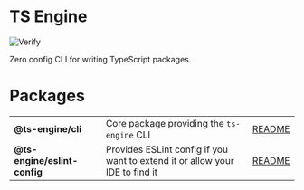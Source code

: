 # TS Engine

![Verify](https://github.com/ts-engine/ts-engine/workflows/Verify/badge.svg)

Zero config CLI for writing TypeScript packages.

# Packages

|                              |                                                                              |                                              |
| ---------------------------- | ---------------------------------------------------------------------------- | -------------------------------------------- |
| **@ts-engine/cli**           | Core package providing the `ts-engine` CLI                                   | [README](./packages/cli/README.md)           |
| **@ts-engine/eslint-config** | Provides ESLint config if you want to extend it or allow your IDE to find it | [README](./packages/eslint-config/README.md) |
